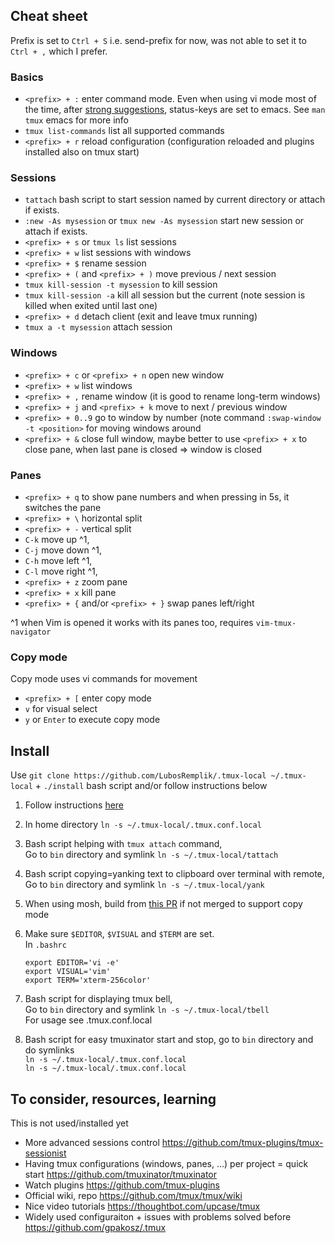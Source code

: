 ## Cheat sheet

Prefix is set to `Ctrl + S` i.e. send-prefix for now, was not able to set it to `Ctrl + ,` which I prefer.

### Basics

- `<prefix> + :` enter command mode. Even when using vi mode most of the time, after [strong suggestions](https://github.com/tmux-plugins/tmux-sensible#options), status-keys are set to emacs. See `man tmux` emacs for more info
- `tmux list-commands` list all supported commands
- `<prefix> + r` reload configuration (configuration reloaded and plugins installed also on tmux start)

### Sessions

- `tattach` bash script to start session named by current directory or attach if exists. 
- `:new -As mysession` or `tmux new -As mysession` start new session or attach if exists. 
- `<prefix> + s` or `tmux ls` list sessions
- `<prefix> + w` list sessions with windows
- `<prefix> + $` rename session 
- `<prefix> + (` and `<prefix> + )` move previous / next session
- `tmux kill-session -t mysession` to kill session
- `tmux kill-session -a` kill all session but the current (note session is killed when exited until last one)
- `<prefix> + d` detach client (exit and leave tmux running)
- `tmux a -t mysession` attach session

### Windows

- `<prefix> + c` or `<prefix> + n` open new window 
- `<prefix> + w` list windows
- `<prefix> + ,` rename window (it is good to rename long-term windows)
- `<prefix> + j` and  `<prefix> + k`  move to next / previous window
- `<prefix> + 0..9` go to window by number (note command `:swap-window -t <position>` for moving windows around
- `<prefix> + &` close full window, maybe better to use `<prefix> + x` to close pane, when last pane is closed => window is closed

### Panes

- `<prefix> + q` to show pane numbers and when pressing in 5s, it switches the pane
- `<prefix> + \` horizontal split
- `<prefix> + -` vertical split
- `C-k` move up ^1,
- `C-j` move down ^1,
- `C-h` move left ^1,
- `C-l` move right ^1,
- `<prefix> + z` zoom pane
- `<prefix> + x` kill pane
- `<prefix> + {` and/or `<prefix> + }` swap panes left/right

^1 when Vim is opened it works with its panes too, requires `vim-tmux-navigator`

### Copy mode

Copy mode uses vi commands for movement

- `<prefix> + [` enter copy mode
- `v` for visual select 
- `y` or `Enter` to execute copy mode

## Install

Use `git clone https://github.com/LubosRemplik/.tmux-local ~/.tmux-local` + `./install` bash script and/or follow instructions below

1.	Follow instructions [here](https://github.com/gpakosz/.tmux/)

1.	In home directory `ln -s ~/.tmux-local/.tmux.conf.local`

1.	Bash script helping with `tmux attach` command,   
Go to `bin` directory and symlink `ln -s ~/.tmux-local/tattach` 

1.	Bash script copying=yanking text to clipboard over terminal with remote,   
Go to `bin` directory and symlink `ln -s ~/.tmux-local/yank` 

1.	When using mosh, build from [this PR](https://github.com/mobile-shell/mosh/pull/1104) if not merged to support copy mode 

1.  Make sure `$EDITOR`, `$VISUAL` and `$TERM` are set.  
	In `.bashrc`
    ```
	export EDITOR='vi -e'
	export VISUAL='vim'
	export TERM='xterm-256color'
    ```

1.	Bash script for displaying tmux bell,   
Go to `bin` directory and symlink `ln -s ~/.tmux-local/tbell`   
For usage see .tmux.conf.local

1.	Bash script for easy tmuxinator start and stop, go to `bin` directory and do symlinks  
	`ln -s ~/.tmux-local/.tmux.conf.local`  
	`ln -s ~/.tmux-local/.tmux.conf.local`  

## To consider, resources, learning

This is not used/installed yet

-	More advanced sessions control https://github.com/tmux-plugins/tmux-sessionist
-	Having tmux configurations (windows, panes, ...) per project = quick start https://github.com/tmuxinator/tmuxinator
-	Watch plugins https://github.com/tmux-plugins
-	Official wiki, repo https://github.com/tmux/tmux/wiki
-	Nice video tutorials https://thoughtbot.com/upcase/tmux 
-	Widely used configuraiton + issues with problems solved before https://github.com/gpakosz/.tmux
